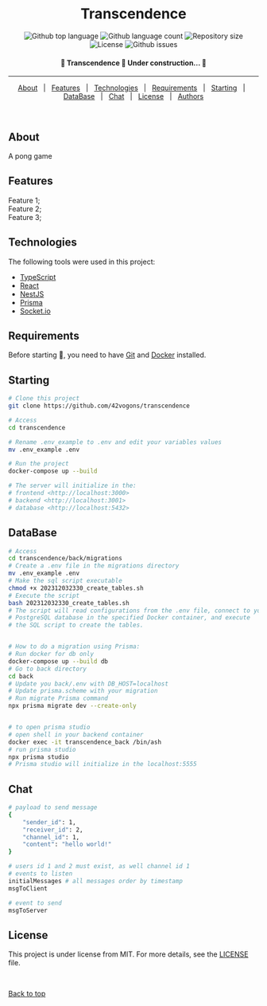 <h1 align="center">Transcendence</h1>

<p align="center">
  <img alt="Github top language" src="https://img.shields.io/github/languages/top/42vogons/transcendence?color=56BEB8">

  <img alt="Github language count" src="https://img.shields.io/github/languages/count/42vogons/transcendence?color=56BEB8">

  <img alt="Repository size" src="https://img.shields.io/github/repo-size/42vogons/transcendence?color=56BEB8">

  <img alt="License" src="https://img.shields.io/github/license/42vogons/transcendence?color=56BEB8">

  <img alt="Github issues" src="https://img.shields.io/github/issues/42vogons/transcendence?color=56BEB8" />
</p>


<h4 align="center"> 
	🚧  Transcendence 🚀 Under construction...  🚧
</h4> 

<hr>

<p align="center">
  <a href="#about">About</a> &#xa0; | &#xa0; 
  <a href="#features">Features</a> &#xa0; | &#xa0;
  <a href="#technologies">Technologies</a> &#xa0; | &#xa0;
  <a href="#requirements">Requirements</a> &#xa0; | &#xa0;
  <a href="#starting">Starting</a> &#xa0; | &#xa0;
  <a href="#database">DataBase</a> &#xa0; | &#xa0;
  <a href="#chat">Chat</a> &#xa0; | &#xa0;
  <a href="#license">License</a> &#xa0; | &#xa0;
  <a href="https://github.com/orgs/42vogons/teams/transcendence-the-last-of-us" target="_blank">Authors</a>
</p>

<br>

## About ##

A pong game

## Features ##

Feature 1;\
Feature 2;\
Feature 3;

## Technologies ##

The following tools were used in this project:

- [TypeScript](https://www.typescriptlang.org/)
- [React](https://react.dev/)
- [NestJS](https://nestjs.com/)
- [Prisma](https://www.prisma.io/)
- [Socket.io](https://socket.io/)

## Requirements ##

Before starting :checkered_flag:, you need to have [Git](https://git-scm.com) and [Docker](https://www.docker.com/) installed.

## Starting ##

```bash
# Clone this project
git clone https://github.com/42vogons/transcendence

# Access
cd transcendence

# Rename .env_example to .env and edit your variables values
mv .env_example .env

# Run the project
docker-compose up --build

# The server will initialize in the:
# frontend <http://localhost:3000>
# backend <http://localhost:3001>
# database <http://localhost:5432>
```

## DataBase ##

```bash
# Access
cd transcendence/back/migrations
# Create a .env file in the migrations directory
mv .env_example .env
# Make the sql script executable
chmod +x 202312032330_create_tables.sh
# Execute the script
bash 202312032330_create_tables.sh
# The script will read configurations from the .env file, connect to your
# PostgreSQL database in the specified Docker container, and execute
# the SQL script to create the tables.


# How to do a migration using Prisma:
# Run docker for db only
docker-compose up --build db
# Go to back directory
cd back
# Update you back/.env with DB_HOST=localhost
# Update prisma.scheme with your migration
# Run migrate Prisma command
npx prisma migrate dev --create-only


# to open prisma studio
# open shell in your backend container
docker exec -it transcendence_back /bin/ash
# run prisma studio
npx prisma studio
# Prisma studio will initialize in the localhost:5555
```

## Chat ##
```bash
# payload to send message
{
    "sender_id": 1,
    "receiver_id": 2,
    "channel_id": 1,
    "content": "hello world!"
}

# users id 1 and 2 must exist, as well channel id 1
# events to listen
initialMessages # all messages order by timestamp
msgToClient

# event to send
msgToServer
```

## License ##

This project is under license from MIT. For more details, see the [LICENSE](LICENSE) file.

&#xa0;

<a href="#top">Back to top</a>
